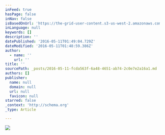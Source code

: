```yaml
---
inFeed: true
hasPage: false
inNav: false
isBasedOnUrl: 'https://the-grid-user-content.s3-us-west-2.amazonaws.com/6398081a-9bdf-42a5-ad70-58fe6eaf703b.jpg'
inLanguage: null
keywords: []
description: ''
datePublished: '2016-05-11T01:49:04.729Z'
dateModified: '2016-05-11T01:48:59.386Z'
author:
  - name: ''
    url: ''
title: ''
sourcePath: _posts/2016-05-11-fcda563f-6a48-4651-ab74-2c0e7e2a16a1.md
authors: []
publisher:
  name: null
  domain: null
  url: null
  favicon: null
starred: false
_context: 'http://schema.org'
_type: Article

---
```

![](https://s3-us-west-2.amazonaws.com/the-grid-img/p/ef071e6bf4a6eb02f293575f1c0d40ae552e5556.jpg)